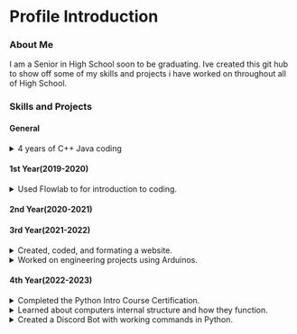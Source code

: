 # Profile Introduction

### About Me

I am a Senior in High School soon to be graduating. Ive created this git hub to show off
some of my skills and projects i have worked on throughout all of High School.

### Skills and Projects

#### General

<details>
<summary>4 years of C++ Java coding</summary>
<br>
</details>

#### 1st Year(2019-2020)

<details>
<summary>Used Flowlab to for introduction to coding.</summary>
<br>
![Game Code](https://user-images.githubusercontent.com/119702803/207969903-b57eea8b-4aef-4e26-82aa-50e93e1eb119.PNG)
This is some of the code used to create my game.
The whole purpose of this was to see how code works together to form projects.
</details>

#### 2nd Year(2020-2021)

#### 3rd Year(2021-2022)

<details>
<summary>Created, coded, and formating a website.</summary>
<br>
</details>

<details>
<summary>Worked on engineering projects using Arduinos.</summary>
<br>
</details>

#### 4th Year(2022-2023)

<details>
<summary>Completed the Python Intro Course Certification.</summary>
<br>
</details>

<details>
<summary>Learned about computers internal structure and how they function.</summary>
<br>
</details>

<details>
<summary>Created a Discord Bot with working commands in Python.</summary>
<br>
</details>
